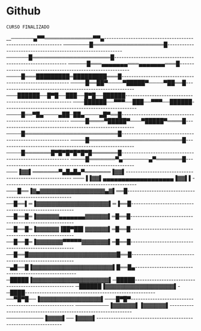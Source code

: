 # Github
	CURSO FINALIZADO

__──────▄▀▀═════════════▀▀▄------------------------------------------------------------
───────█═══════════════════█-----------------------------------------------------------
──────█═════════════════════█----------------------------------------------------------
─────█═══▄▄▄▄▄▄▄═══▄▄▄▄▄▄▄═══█---------------------------------------------------------
────█═══█████████═█████████═══█--------------------------------------------------------
────█══██▀────▀█████▀────▀██══█--------------------------------------------------------
───██████──█▀█──███──█▀█──██████-------------------------------------------------------
───██████──▀▀▀──███──▀▀▀──██████-------------------------------------------------------
────█══▀█▄────▄██─██▄────▄█▀══█--------------------------------------------------------
────█════▀█████▀───▀█████▀════█--------------------------------------------------------
────█═════════════════════════█--------------------------------------------------------
────█═════════════════════════█--------------------------------------------------------
────█═══════█▀█▀█▀█▀█▀█═══════█--------------------------------------------------------
────█═══════▀▄───────▄▀═══════█--------------------------------------------------------
───▐▓▓▌═══════▀▄█▄█▄▀═══════▐▓▓▌-------------------------------------------------------
───▐▐▓▓▌▄▄▄▄▄▄▄▄▄▄▄▄▄▄▄▄▄▄▄▐▓▓▌▌-------------------------------------------------------
───█══▐▓▄▓▓▓▓▓▓▓▓▓▓▓▓▓▓▓▓▓▄▓▌══█-------------------------------------------------------
──█══▌═▐▓▓▓▓▓▓▓▓▓▓▓▓▓▓▓▓▓▓▓▌═▐══█------------------------------------------------------
──█══█═▐▓▓▓▓▓▓▄▄▄▄▄▄▄▓▓▓▓▓▓▌═█══█------------------------------------------------------
──█══█═▐▓▓▓▓▓▓▐██▀██▌▓▓▓▓▓▓▌═█══█------------------------------------------------------
──█══█═▐▓▓▓▓▓▓▓▀▀▀▀▀▓▓▓▓▓▓▓▌═█══█------------------------------------------------------
──█══█▓▓▓▓▓▓▓▓▓▓▓▓▓▓▓▓▓▓▓▓▓▓▓█══█------------------------------------------------------
─▄█══█▐▓▓▓▓▓▓▓▓▓▓▓▓▓▓▓▓▓▓▓▓▓▌█══█▄-----------------------------------------------------
─█████▐▓▓▓▓▓▓▓▓▓▓▓▓▓▓▓▓▓▓▓▓▌─█████-----------------------------------------------------
─██████▐▓▓▓▓▓▓▓▓▓▓▓▓▓▓▓▓▓▓▌-─████------------------------------------------------------
──▀█▀█──▐▓▓▓▓▓▓▓▓▓▓▓▓▓▓▓▓▌───█▀█▀------------------------------------------------------
─────────▐▓▓▓▓▓▓▌▐▓▓▓▓▓▓▌--------------------------------------------------------------
──────────▐▓▓▓▓▌──▐▓▓▓▓▌---------------------------------------------------------------
